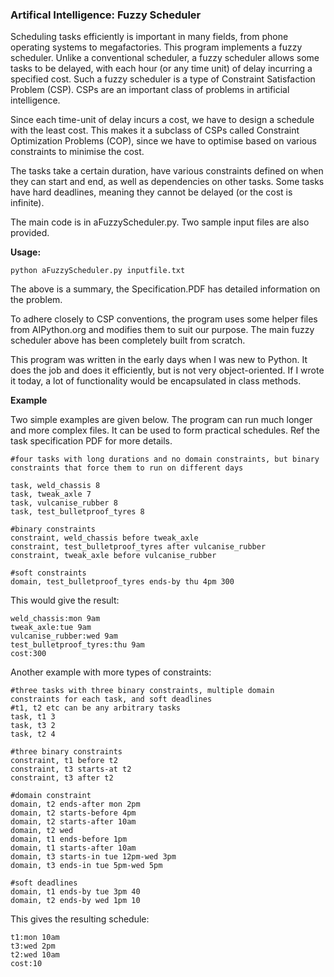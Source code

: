 ### Artifical Intelligence: Fuzzy Scheduler

Scheduling tasks efficiently is important in many fields, from phone operating systems to megafactories. This program implements a fuzzy scheduler. Unlike a conventional scheduler, a fuzzy scheduler allows some tasks to be delayed, with each hour (or any time unit) of delay incurring a specified cost. Such a fuzzy scheduler is a type of Constraint Satisfaction Problem (CSP). CSPs are an important class of problems in artificial intelligence. 

Since each time-unit of delay incurs a cost, we have to design a schedule with the least cost. This makes it a subclass of CSPs called Constraint Optimization Problems (COP), since we have to optimise based on various constraints to minimise the cost.

The tasks take a certain duration, have various constraints defined on when they can start and end, as well as dependencies on other tasks. Some tasks have hard deadlines, meaning they cannot be delayed (or the cost is infinite).

The main code is in aFuzzyScheduler.py. Two sample input files are also provided. 

**Usage:**

`python aFuzzyScheduler.py inputfile.txt`


The above is a summary, the Specification.PDF has detailed information on the problem.

To adhere closely to CSP conventions, the program uses some helper files from AIPython.org and modifies them to suit our purpose. The main fuzzy scheduler above has been completely built from scratch.

This program was written in the early days when I was new to Python. It does the job and does it efficiently, but is not very object-oriented. If I wrote it today, a lot of functionality would be encapsulated in class methods.

**Example**

Two simple examples are given below. The program can run much longer and more complex files. It can be used to form practical schedules. Ref the task specification PDF for more details.

```
#four tasks with long durations and no domain constraints, but binary constraints that force them to run on different days

task, weld_chassis 8
task, tweak_axle 7
task, vulcanise_rubber 8
task, test_bulletproof_tyres 8

#binary constraints
constraint, weld_chassis before tweak_axle
constraint, test_bulletproof_tyres after vulcanise_rubber
constraint, tweak_axle before vulcanise_rubber

#soft constraints
domain, test_bulletproof_tyres ends-by thu 4pm 300
```

This would give the result:
```
weld_chassis:mon 9am
tweak_axle:tue 9am
vulcanise_rubber:wed 9am
test_bulletproof_tyres:thu 9am
cost:300
```

Another example with more types of constraints:

```
#three tasks with three binary constraints, multiple domain constraints for each task, and soft deadlines
#t1, t2 etc can be any arbitrary tasks
task, t1 3
task, t3 2
task, t2 4

#three binary constraints
constraint, t1 before t2
constraint, t3 starts-at t2
constraint, t3 after t2

#domain constraint
domain, t2 ends-after mon 2pm
domain, t2 starts-before 4pm
domain, t2 starts-after 10am
domain, t2 wed
domain, t1 ends-before 1pm
domain, t1 starts-after 10am
domain, t3 starts-in tue 12pm-wed 3pm
domain, t3 ends-in tue 5pm-wed 5pm

#soft deadlines
domain, t1 ends-by tue 3pm 40
domain, t2 ends-by wed 1pm 10
```
This gives the resulting schedule:

```
t1:mon 10am
t3:wed 2pm
t2:wed 10am
cost:10
```
